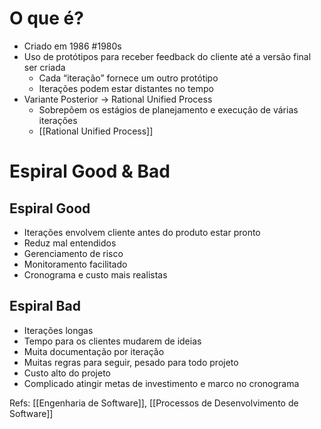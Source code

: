 # O que é?

- Criado em 1986 #1980s
- Uso de protótipos para receber feedback do cliente até a versão final ser criada
    - Cada “iteração” fornece um outro protótipo
    - Iterações podem estar distantes no tempo
- Variante Posterior -> Rational Unified Process
    - Sobrepõem os estágios de planejamento e execução de várias iterações
    - [[Rational Unified Process]]
# Espiral Good & Bad
## Espiral Good

- Iterações envolvem cliente antes do produto estar pronto
- Reduz mal entendidos
- Gerenciamento de risco
- Monitoramento facilitado
- Cronograma e custo mais realistas
## Espiral Bad

- Iterações longas
- Tempo para os clientes mudarem de ideias
- Muita documentação por iteração
- Muitas regras para seguir, pesado para todo projeto
- Custo alto do projeto
- Complicado atingir metas de investimento e marco no cronograma

Refs: [[Engenharia de Software]], [[Processos de Desenvolvimento de Software]]